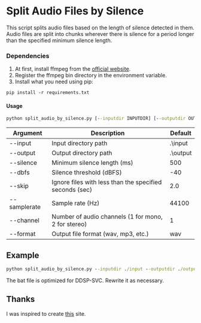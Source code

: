 # Split Audio Files by Silence
This script splits audio files based on the length of silence detected in them. 
Audio files are split into chunks wherever there is silence for a period longer than the specified minimum silence length.

### Dependencies

1. At first, install ffmpeg from the [official website](https://ffmpeg.org/).
2. Register the ffmpeg bin directory in the environment variable.
3. Install what you need using pip:
```
pip install -r requirements.txt
```

#### Usage
```bat
python split_audio_by_silence.py [--inputdir INPUTDIR] [--outputdir OUTPUTDIR] [--mintime MINTIME] [--dbfs DBFS] [--skip SKIP] [--samplerate SAMPLERATE] [--channel CHANNEL] [--format FORMAT]
```

|Argument|Description|Default|
|--------|-----------|-------|
|--input|Input directory path|.\input|
|--output|Output directory path|.\output|
|--silence|Minimum silence length (ms)|500|
|--dbfs|Silence threshold (dBFS)|-40|
|--skip|Ignore files with less than the specified seconds (sec)|2.0|
|--samplerate|Sample rate (Hz)|44100|
|--channel|Number of audio channels (1 for mono, 2 for stereo)|1|
|--format|Output file format (wav, mp3, etc.)|wav|

## Example
```bat
python split_audio_by_silence.py --inputdir ./input --outputdir ./output --mintime 500 --dbfs -40 --skip 2.0 --samplerate 44100 --channel 1 --format wav
```

The bat file is optimized for DDSP-SVC. Rewrite it as necessary.

## Thanks
I was inspired to create [this](https://self-development.info/python%e3%82%92%e7%94%a8%e3%81%84%e3%81%9f%e7%99%ba%e8%a9%b1%e5%88%86%e5%89%b2%e3%80%90ai%e3%83%9c%e3%82%a4%e3%82%b9%e3%83%81%e3%82%a7%e3%83%b3%e3%82%b8%e3%83%a3%e3%83%bc%e3%81%ae%e5%ad%a6%e7%bf%92/) site.